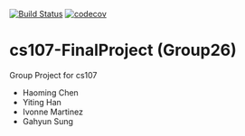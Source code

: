 [![Build Status](https://app.travis-ci.com/cs107-sandbox/cs107-FinalProject.svg?branch=main)](https://app.travis-ci.com/cs107-sandbox/cs107-FinalProject)
[![codecov](https://codecov.io/gh/cs107-sandbox/cs107-FinalProject/branch/main/graph/badge.svg?token=KCWAKMWNSD)](https://codecov.io/gh/cs107-sandbox/cs107-FinalProject)

# cs107-FinalProject (Group26)
Group Project for cs107

- Haoming Chen
- Yiting Han
- Ivonne Martinez
- Gahyun Sung
